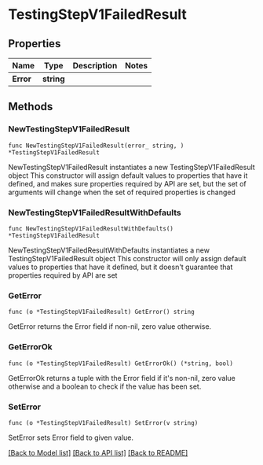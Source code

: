 # TestingStepV1FailedResult

## Properties

Name | Type | Description | Notes
------------ | ------------- | ------------- | -------------
**Error** | **string** |  | 

## Methods

### NewTestingStepV1FailedResult

`func NewTestingStepV1FailedResult(error_ string, ) *TestingStepV1FailedResult`

NewTestingStepV1FailedResult instantiates a new TestingStepV1FailedResult object
This constructor will assign default values to properties that have it defined,
and makes sure properties required by API are set, but the set of arguments
will change when the set of required properties is changed

### NewTestingStepV1FailedResultWithDefaults

`func NewTestingStepV1FailedResultWithDefaults() *TestingStepV1FailedResult`

NewTestingStepV1FailedResultWithDefaults instantiates a new TestingStepV1FailedResult object
This constructor will only assign default values to properties that have it defined,
but it doesn't guarantee that properties required by API are set

### GetError

`func (o *TestingStepV1FailedResult) GetError() string`

GetError returns the Error field if non-nil, zero value otherwise.

### GetErrorOk

`func (o *TestingStepV1FailedResult) GetErrorOk() (*string, bool)`

GetErrorOk returns a tuple with the Error field if it's non-nil, zero value otherwise
and a boolean to check if the value has been set.

### SetError

`func (o *TestingStepV1FailedResult) SetError(v string)`

SetError sets Error field to given value.



[[Back to Model list]](../README.md#documentation-for-models) [[Back to API list]](../README.md#documentation-for-api-endpoints) [[Back to README]](../README.md)



